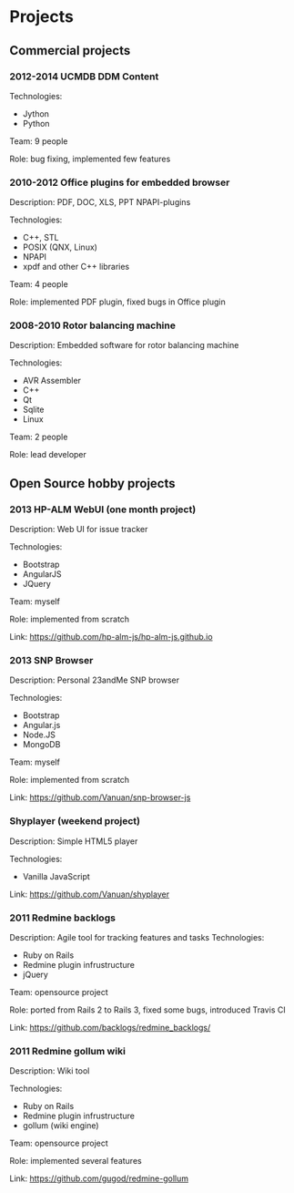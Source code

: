 # Projects

## Commercial projects

### 2012-2014 UCMDB DDM Content

Technologies:

* Jython
* Python

Team: 9 people

Role: bug fixing, implemented few features

### 2010-2012 Office plugins for embedded browser

Description: PDF, DOC, XLS, PPT NPAPI-plugins

Technologies:

* C++, STL
* POSIX (QNX, Linux)
* NPAPI
* xpdf and other C++ libraries

Team: 4 people

Role: implemented PDF plugin, fixed bugs in Office plugin


### 2008-2010 Rotor balancing machine

Description: Embedded software for rotor balancing machine

Technologies:

* AVR Assembler
* C++
* Qt
* Sqlite
* Linux

Team: 2 people

Role: lead developer


## Open Source hobby projects

### 2013 HP-ALM WebUI (one month project)

Description: Web UI for issue tracker

Technologies:

* Bootstrap
* AngularJS
* JQuery

Team: myself

Role: implemented from scratch

Link: https://github.com/hp-alm-js/hp-alm-js.github.io

### 2013 SNP Browser

Description: Personal 23andMe SNP browser

Technologies:

* Bootstrap
* Angular.js
* Node.JS
* MongoDB

Team: myself

Role: implemented from scratch

Link: https://github.com/Vanuan/snp-browser-js

### Shyplayer (weekend project)

Description: Simple HTML5 player

Technologies:

* Vanilla JavaScript

Link: https://github.com/Vanuan/shyplayer

### 2011 Redmine backlogs

Description: Agile tool for tracking features and tasks
Technologies:

* Ruby on Rails
* Redmine plugin infrustructure
* jQuery

Team: opensource project

Role: ported from Rails 2 to Rails 3, fixed some bugs, introduced Travis CI

Link: https://github.com/backlogs/redmine_backlogs/

### 2011 Redmine gollum wiki

Description: Wiki tool

Technologies:

* Ruby on Rails
* Redmine plugin infrustructure
* gollum (wiki engine)

Team: opensource project

Role: implemented several features

Link: https://github.com/gugod/redmine-gollum

